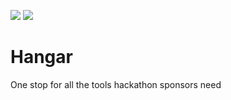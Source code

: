 ![](./workflows?branch=master/Build/badge.svg)
![](./workflows/Deploy/badge.svg)

# Hangar
One stop for all the tools hackathon sponsors need

